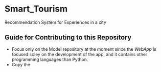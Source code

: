 # Smart_Tourism
Recommendation System for Experiences in a city


## Guide for Contributing to this Repository
- Focus only on the Model repository at the moment since the _WebApp_ is focused soley on the development of the app, and it contains other programming languages than Python.
- Copy the

